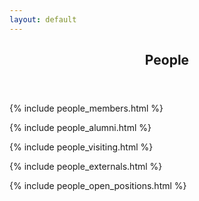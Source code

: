```yaml
---
layout: default
---
```


<!-- Main -->
<article id="main">
  <style type="text/css">
    .topic {
      .border-right: 1px lightgrey solid;
    }
  </style>

<header class="major container" markdown="1">

# People 

</header>

<section class="wrapper card style4 container">

{% include people_members.html %}

{% include people_alumni.html %}

{% include people_visiting.html %}

{% include people_externals.html %}

{% include people_open_positions.html %}

</section>

</article>
